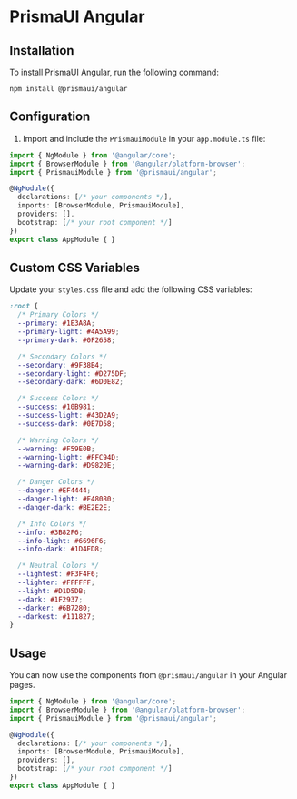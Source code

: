 # PrismaUI Angular

## Installation

To install PrismaUI Angular, run the following command:

```shell
npm install @prismaui/angular
```

## Configuration

1. Import and include the `PrismauiModule` in your `app.module.ts` file:

```typescript
import { NgModule } from '@angular/core';
import { BrowserModule } from '@angular/platform-browser';
import { PrismauiModule } from '@prismaui/angular';

@NgModule({
  declarations: [/* your components */],
  imports: [BrowserModule, PrismauiModule],
  providers: [],
  bootstrap: [/* your root component */]
})
export class AppModule { }
```

## Custom CSS Variables

Update your `styles.css` file and add the following CSS variables:

```css
:root {
  /* Primary Colors */
  --primary: #1E3A8A;
  --primary-light: #4A5A99;
  --primary-dark: #0F2658;

  /* Secondary Colors */
  --secondary: #9F38B4;
  --secondary-light: #D275DF;
  --secondary-dark: #6D0E82;

  /* Success Colors */
  --success: #10B981;
  --success-light: #43D2A9;
  --success-dark: #0E7D58;

  /* Warning Colors */
  --warning: #F59E0B;
  --warning-light: #FFC94D;
  --warning-dark: #D9820E;

  /* Danger Colors */
  --danger: #EF4444;
  --danger-light: #F48080;
  --danger-dark: #BE2E2E;

  /* Info Colors */
  --info: #3B82F6;
  --info-light: #6696F6;
  --info-dark: #1D4ED8;

  /* Neutral Colors */
  --lightest: #F3F4F6;
  --lighter: #FFFFFF;
  --light: #D1D5DB;
  --dark: #1F2937;
  --darker: #6B7280;
  --darkest: #111827;
}
```

## Usage

You can now use the components from `@prismaui/angular` in your Angular pages.

```typescript
import { NgModule } from '@angular/core';
import { BrowserModule } from '@angular/platform-browser';
import { PrismauiModule } from '@prismaui/angular';

@NgModule({
  declarations: [/* your components */],
  imports: [BrowserModule, PrismauiModule],
  providers: [],
  bootstrap: [/* your root component */]
})
export class AppModule { }
```